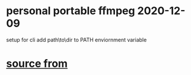 # personal portable ffmpeg 2020-12-09
setup for cli add path\to\dir to PATH enviornment variable

# [source from](https://github.com/GyanD/codexffmpeg)
